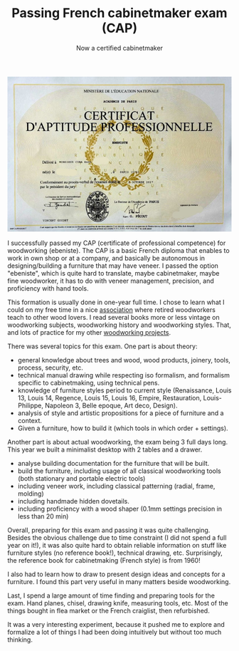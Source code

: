 ﻿---
layout: post
title: Passing French cabinetmaker exam (CAP)
subtitle: Now a certified cabinetmaker
tags: [woodworking, project, design]
category: woodworking
bigimg: /img/woodworking/overall_banner.jpg
---
![CAP diploma](/img/woodworking/Cura_remi_CAP_Ebeniste_2017_a.jpg)

I successfully passed my CAP (certificate of professional competence) for woodworking (ebeniste).
The CAP is a basic French diploma that enables to work in own shop or at a company, and basically be autonomous in designing/building a furniture that may have veneer.
I passed the option "ebeniste", which is quite hard to translate, maybe cabinetmaker, maybe fine woodworker, it has to do with veneer management, precision, and proficiency with hand tools.


This formation is usually done in one-year full time.
I chose to learn what I could on my free time in a nice [association](http://passionnesdubois.fr/) where retired woodworkers teach to other wood lovers.
I read several books more or less vintage on woodworking subjects, woodworking history and woodworking styles.
That, and lots of practice for my other [woodworking projects](../woodworking_projects).


There was several topics for this exam.
One part is about theory: 
 - general knowledge about trees and wood, wood products, joinery, tools, process, security, etc.
 - technical manual drawing while respecting iso formalism, and formalism specific to cabinetmaking, using technical pens.
 - knowledge of furniture styles period to current style (Renaissance, Louis 13, Louis 14, Regence, Louis 15, Louis 16, Empire, Restauration, Louis-Philippe, Napoleon 3, Belle epoque, Art deco, Design).
 - analysis of style and artistic propositions for a piece of furniture and a context.
 - Given a furniture, how to build it (which tools in which order + settings).

 
Another part is about actual woodworking, the exam being 3 full days long.
This year we built a minimalist desktop with 2 tables and a drawer.
 - analyse building documentation for the furniture that will be built.
 - build the furniture, including usage of all classical woodworking tools (both stationary and portable electric tools) 
 - including veneer work, including classical patterning (radial, frame, molding)
 - including handmade hidden dovetails.
 - including proficiency with a wood shaper (0.1mm settings precision in less than 20 min)


Overall, preparing for this exam and passing it was quite challenging.
Besides the obvious challenge due to time constraint (I did not spend a full year on it!),
it was also quite hard to obtain reliable information on stuff like furniture styles (no reference book!),
technical drawing, etc.
Surprisingly, the reference book for cabinetmaking (French style) is from 1960!

I also had to learn how to draw to present design ideas and concepts for a furniture.
I found this part very useful in many matters beside woodworking.


Last, I spend a large amount of time finding and preparing tools for the exam.
Hand planes, chisel, drawing knife, measuring tools, etc.
Most of the things bought in flea market or the French craiglist, then refurbished.

It was a very interesting experiment, because it pushed me to explore and formalize a lot of things I had been doing intuitively but without too much thinking.
